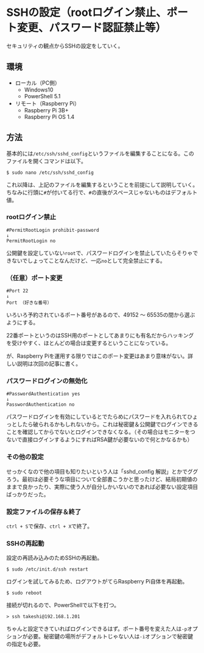 # SSHの設定（rootログイン禁止、ポート変更、パスワード認証禁止等）

セキュリティの観点からSSHの設定をしていく。

## 環境

- ローカル（PC側）
  - Windows10
  - PowerShell 5.1
- リモート（Raspberry Pi）
  - Raspberry Pi 3B+
  - Raspberry Pi OS 1.4

## 方法

基本的には`/etc/ssh/sshd_config`というファイルを編集することになる。このファイルを開くコマンドは以下。

```shell
$ sudo nano /etc/ssh/sshd_config
```

これ以降は、上記のファイルを編集するということを前提にして説明していく。ちなみに行頭に`#`が付いてる行で、`#`の直後がスペースじゃないものはデフォルト値。

### rootログイン禁止

```
#PermitRootLogin prohibit-password
↓
PermitRootLogin no
```

公開鍵を設定していない`root`で、パスワードログインを禁止していたらそりゃできないでしょってことなんだけど、一応`no`として完全禁止にする。

### （任意）ポート変更

```
#Port 22
↓
Port （好きな番号）
```

いろいろ予約されているポート番号があるので、49152 ～ 65535の間から選ぶようにする。

22番ポートというのはSSH用のポートとしてあまりにも有名だからハッキングを受けやすく、ほとんどの場合は変更するということになっている。

が、Raspberry Piを運用する限りではこのポート変更はあまり意味がない。詳しい説明は次回の記事に書く。

### パスワードログインの無効化

```
#PasswordAuthentication yes
↓
PasswordAuthentication no
```

パスワードログインを有効にしているとでたらめにパスワードを入れられてひょっとしたら破られるかもしれないから。これは秘密鍵＆公開鍵でログインできることを確認してからでないとログインできなくなる。（その場合はモニターをつないで直接ログインするようにすればRSA鍵が必要ないので何とかなるかも）

### その他の設定

せっかくなので他の項目も知りたいという人は「sshd_config 解説」とかでググろう。最初は必要そうな項目について全部書こうかと思ったけど、結局初期値のままで良かったり、実際に使う人が自分しかいないのであれば必要ない設定項目ばっかりだった。

### 設定ファイルの保存＆終了

`ctrl + S`で保存、`ctrl + X`で終了。

### SSHの再起動

設定の再読み込みのためSSHの再起動。

```shell
$ sudo /etc/init.d/ssh restart
```

ログインを試してみるため、ログアウトがてらRaspberry Pi自体を再起動。

```shell
$ sudo reboot
```

接続が切れるので、PowerShellで以下を打つ。

```shell
> ssh takeshi@192.168.1.201
```

ちゃんと設定できていればログインできるはず。ポート番号を変えた人は`-p`オプションが必要。秘密鍵の場所がデフォルトじゃない人は`-i`オプションで秘密鍵の指定も必要。